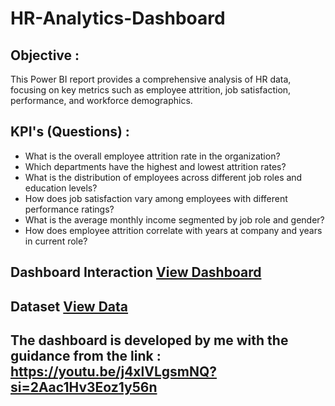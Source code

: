 # HR-Analytics-Dashboard
## Objective :
This Power BI report provides a comprehensive analysis of HR data, focusing on key metrics such as employee attrition, job satisfaction, performance, and workforce demographics.
## KPI's (Questions) :
- What is the overall employee attrition rate in the organization?
- Which departments have the highest and lowest attrition rates?
- What is the distribution of employees across different job roles and education levels?
- How does job satisfaction vary among employees with different performance ratings?
- What is the average monthly income segmented by job role and gender?
- How does employee attrition correlate with years at company and years in current role?
## Dashboard Interaction <a href="https://github.com/Aakriti-Arora12/HR-Analytics-Dashboard/blob/main/HR%20Analytics.png">View Dashboard</a>
## Dataset <a href="https://github.com/Aakriti-Arora12/HR-Analytics-Dashboard/blob/main/HR_Analytics.csv"> View Data</a>
## The dashboard is developed by me with the guidance from the link : https://youtu.be/j4xlVLgsmNQ?si=2Aac1Hv3Eoz1y56n
